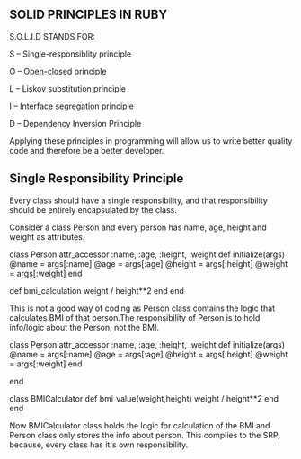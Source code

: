 SOLID PRINCIPLES IN RUBY
------------------------

S.O.L.I.D STANDS FOR:

S – Single-responsiblity principle 

O – Open-closed principle

L – Liskov substitution principle

I – Interface segregation principle

D – Dependency Inversion Principle



Applying these principles in programming will allow us to write better quality code and therefore be a better developer.

Single Responsibility Principle
-------------------------------

Every class should have a single responsibility, and that responsibility should be entirely encapsulated by the class.

Consider a class Person and every person has name, age, height and weight as attributes.

class Person
  attr_accessor :name, :age, :height, :weight
  def initialize(args)
    @name = args[:name]
    @age = args[:age]
    @height = args[:height]
    @weight = args[:weight]
  end

  def bmi_calculation
    weight / height**2
  end
end

This is not a good way of coding as Person class contains the logic that calculates BMI of that person.The responsibility of Person is to hold info/logic about the Person, not the BMI. 

class Person
  attr_accessor :name, :age, :height, :weight
  def initialize(args)
    @name = args[:name]
    @age = args[:age]
    @height = args[:height]
    @weight = args[:weight]
  end

end

class BMICalculator
  def bmi_value(weight,height)
    weight / height**2
  end
end

Now BMICalculator class holds the logic for calculation of the BMI and Person class  only stores the info about person. This complies to the SRP, because, every class has it's own responsibility.





